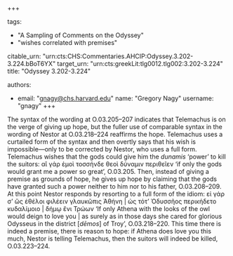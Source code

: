 +++

tags:
- "A Sampling of Comments on the Odyssey"
- "wishes correlated with premises"

citable_urn: "urn:cts:CHS:Commentaries.AHCIP:Odyssey.3.202-3.224.bBoT6YX"
target_urn: "urn:cts:greekLit:tlg0012.tlg002:3.202-3.224"
title: "Odyssey 3.202-3.224"

authors:
- email: "gnagy@chs.harvard.edu"
  name: "Gregory Nagy"
  username: "gnagy"
+++

<p>The syntax of the wording at O.03.205–207 indicates that Telemachus is on the verge of giving up hope, but the fuller use of comparable syntax in the wording of Nestor at O.03.218–224 reaffirms the hope. Telemachus uses a curtailed form of the syntax and then overtly says that his wish is impossible—only to be corrected by Nestor, who uses a full form. Telemachus wishes that the gods could give him the <em>dunamis</em> ‘power’ to kill the suitors: αἲ γάρ ἐμοὶ τοσσήνδε θεοὶ δύναμιν περιθεῖεν ‘if only the gods would grant me a power so great’, O.03.205. Then, instead of giving a premise as grounds of hope, he gives up hope by claiming that the gods have granted such a power neither to him nor to his father, O.03.208–209. At this point Nestor responds by resorting to a full form of the idiom: εἰ γάρ σ’ ὣς ἐθέλοι φιλέειν γλαυκῶπις Ἀθήνη | ὡς τότ’ Ὀδυσσῆος περικήδετο κυδαλίμοιο | δήμῳ ἔνι Τρώων ‘If only Athena with the looks of the owl would deign to love you | as surely as in those days she cared for glorious Odysseus in the district [<em>dēmos</em>] of Troy’, O.03.218–220. This time there is indeed a premise, there is reason to hope: if Athena does love you this much, Nestor is telling Telemachus, then the suitors will indeed be killed, O.03.223–224. </p>